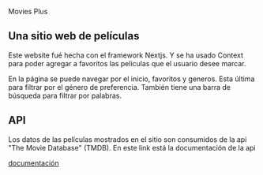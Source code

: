 Movies Plus
## Una sitio web de películas
Este website fué hecha con el framework Nextjs. Y se ha usado Context para poder agregar a favoritos las peliculas que el usuario desee marcar.

En la página se puede navegar por el inicio, favoritos y generos. Esta última para filtrar por el género de preferencia.
También tiene una barra de búsqueda para filtrar por palabras.

## API

Los datos de las películas mostrados en el sitio son consumidos de la api "The Movie Database" (TMDB). En este link está la documentación de la api

[documentación](https://developers.themoviedb.org/3/getting-started/introduction)
